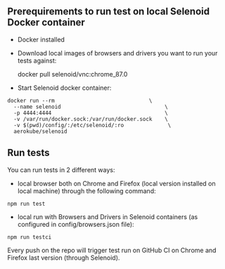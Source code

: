 ## Prerequirements to run test on local Selenoid Docker container

- Docker installed

- Download local images of browsers and drivers you want to run your tests against:


  docker pull selenoid/vnc:chrome_87.0

- Start Selenoid docker container:

```
docker run --rm                              \
  --name selenoid                                 \
  -p 4444:4444                                    \
  -v /var/run/docker.sock:/var/run/docker.sock    \
  -v $(pwd)/config/:/etc/selenoid/:ro              \
  aerokube/selenoid
```

## Run tests

You can run tests in 2 different ways:

- local browser both on Chrome and Firefox (local version installed on local machine) through the following command:

```
npm run test
```

- local run with Browsers and Drivers in Selenoid containers (as configured in config/browsers.json file):

```
npm run testci
```

Every push on the repo will trigger test run on GitHub CI on Chrome and Firefox last version (through Selenoid).

